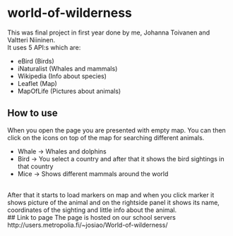 # world-of-wilderness
This was final project in first year done by me, Johanna Toivanen and Valtteri Niininen.
<br> It uses 5 API:s which are: <br>
* eBird (Birds) <br>
* iNaturalist (Whales and mammals)<br>
* Wikipedia (Info about species)<br>
* Leaflet (Map)<br>
* MapOfLife (Pictures about animals)<br>

## How to use
When you open the page you are presented with empty map. You can then click on the icons on top of the map for searching different animals.
* Whale -> Whales and dolphins
* Bird -> You select a country and after that it shows the bird sightings in that country
* Mice -> Shows different mammals around the world
<br>
After that it starts to load markers on map and when you click marker it shows picture of the animal and on the rightside panel it shows its name, coordinates of the sighting and little info about the animal. <br>
## Link to page
The page is hosted on our school servers
http://users.metropolia.fi/~josiao/World-of-wilderness/
